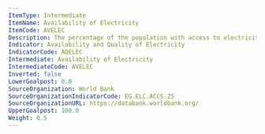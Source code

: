 ```yaml
---
ItemType: Intermediate
ItemName: Availability of Electricity
ItemCode: AVELEC
Description: The percentage of the population with access to electricity
Indicator: Availability and Quality of Electricity
IndicatorCode: AQELEC
Intermediate: Availability of Electricity
IntermediateCode: AVELEC
Inverted: false
LowerGoalpost: 0.0
SourceOrganization: World Bank
SourceOrganizationIndicatorCode: EG.ELC.ACCS.ZS
SourceOrganizationURL: https://databank.worldbank.org/
UpperGoalpost: 100.0
Weight: 0.5
---
```


